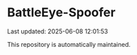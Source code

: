 # BattleEye-Spoofer

Last updated: 2025-06-08 12:01:53

This repository is automatically maintained.

